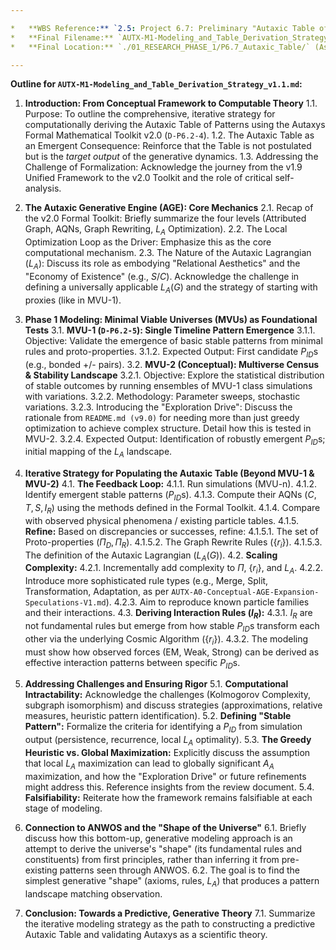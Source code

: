 ```yaml
---

*   **WBS Reference:** `2.5: Project 6.7: Preliminary "Autaxic Table of Patterns" Scaffolding` (Primary) & `2.2: Formal Mathematical & Computational Modeling` (Secondary)
*   **Final Filename:** `AUTX-M1-Modeling_and_Table_Derivation_Strategy_v1.1.md`
*   **Final Location:** `./01_RESEARCH_PHASE_1/P6.7_Autaxic_Table/` (As it directly relates to populating the Table)

---
```


**Outline for `AUTX-M1-Modeling_and_Table_Derivation_Strategy_v1.1.md`:**

1.  **Introduction: From Conceptual Framework to Computable Theory**
    1.1. Purpose: To outline the comprehensive, iterative strategy for computationally deriving the Autaxic Table of Patterns using the Autaxys Formal Mathematical Toolkit v2.0 (`D-P6.2-4`).
    1.2. The Autaxic Table as an Emergent Consequence: Reinforce that the Table is not postulated but is the *target output* of the generative dynamics.
    1.3. Addressing the Challenge of Formalization: Acknowledge the journey from the v1.9 Unified Framework to the v2.0 Toolkit and the role of critical self-analysis.

2.  **The Autaxic Generative Engine (AGE): Core Mechanics**
    2.1. Recap of the v2.0 Formal Toolkit: Briefly summarize the four levels (Attributed Graph, AQNs, Graph Rewriting, $L_A$ Optimization).
    2.2. The Local Optimization Loop as the Driver: Emphasize this as the core computational mechanism.
    2.3. The Nature of the Autaxic Lagrangian ($L_A$): Discuss its role as embodying "Relational Aesthetics" and the "Economy of Existence" (e.g., $S/C$). Acknowledge the challenge in defining a universally applicable $L_A(G)$ and the strategy of starting with proxies (like in MVU-1).

3.  **Phase 1 Modeling: Minimal Viable Universes (MVUs) as Foundational Tests**
    3.1. **MVU-1 (`D-P6.2-5`): Single Timeline Pattern Emergence**
        3.1.1. Objective: Validate the emergence of basic stable patterns from minimal rules and proto-properties.
        3.1.2. Expected Output: First candidate $P_{ID}$s (e.g., bonded +/- pairs).
    3.2. **MVU-2 (Conceptual): Multiverse Census & Stability Landscape**
        3.2.1. Objective: Explore the statistical distribution of stable outcomes by running ensembles of MVU-1 class simulations with variations.
        3.2.2. Methodology: Parameter sweeps, stochastic variations.
        3.2.3. Introducing the "Exploration Drive": Discuss the rationale from `README.md (v9.0)` for needing more than just greedy optimization to achieve complex structure. Detail how this is tested in MVU-2.
        3.2.4. Expected Output: Identification of robustly emergent $P_{ID}$s; initial mapping of the $L_A$ landscape.

4.  **Iterative Strategy for Populating the Autaxic Table (Beyond MVU-1 & MVU-2)**
    4.1. **The Feedback Loop:**
        4.1.1. Run simulations (MVU-n).
        4.1.2. Identify emergent stable patterns ($P_{ID}$s).
        4.1.3. Compute their AQNs ($C, T, S, I_R$) using the methods defined in the Formal Toolkit.
        4.1.4. Compare with observed physical phenomena / existing particle tables.
        4.1.5. **Refine:** Based on discrepancies or successes, refine:
            4.1.5.1. The set of Proto-properties ($\Pi_D, \Pi_R$).
            4.1.5.2. The Graph Rewrite Rules ($\{r_i\}$).
            4.1.5.3. The definition of the Autaxic Lagrangian ($L_A(G)$).
    4.2. **Scaling Complexity:**
        4.2.1. Incrementally add complexity to $\Pi$, $\{r_i\}$, and $L_A$.
        4.2.2. Introduce more sophisticated rule types (e.g., Merge, Split, Transformation, Adaptation, as per `AUTX-A0-Conceptual-AGE-Expansion-Speculations-V1.md`).
        4.2.3. Aim to reproduce known particle families and their interactions.
    4.3. **Deriving Interaction Rules ($I_R$):**
        4.3.1. $I_R$ are not fundamental rules but emerge from how stable $P_{ID}$s transform each other via the underlying Cosmic Algorithm ($\{r_i\}$).
        4.3.2. The modeling must show how observed forces (EM, Weak, Strong) can be derived as effective interaction patterns between specific $P_{ID}$s.

5.  **Addressing Challenges and Ensuring Rigor**
    5.1. **Computational Intractability:** Acknowledge the challenges (Kolmogorov Complexity, subgraph isomorphism) and discuss strategies (approximations, relative measures, heuristic pattern identification).
    5.2. **Defining "Stable Pattern":** Formalize the criteria for identifying a $P_{ID}$ from simulation output (persistence, recurrence, local $L_A$ optimality).
    5.3. **The Greedy Heuristic vs. Global Maximization:** Explicitly discuss the assumption that local $L_A$ maximization can lead to globally significant $A_A$ maximization, and how the "Exploration Drive" or future refinements might address this. Reference insights from the review document.
    5.4. **Falsifiability:** Reiterate how the framework remains falsifiable at each stage of modeling.

6.  **Connection to ANWOS and the "Shape of the Universe"**
    6.1. Briefly discuss how this bottom-up, generative modeling approach is an attempt to derive the universe's "shape" (its fundamental rules and constituents) from first principles, rather than inferring it from pre-existing patterns seen through ANWOS.
    6.2. The goal is to find the simplest generative "shape" (axioms, rules, $L_A$) that produces a pattern landscape matching observation.

7.  **Conclusion: Towards a Predictive, Generative Theory**
    7.1. Summarize the iterative modeling strategy as the path to constructing a predictive Autaxic Table and validating Autaxys as a scientific theory.

